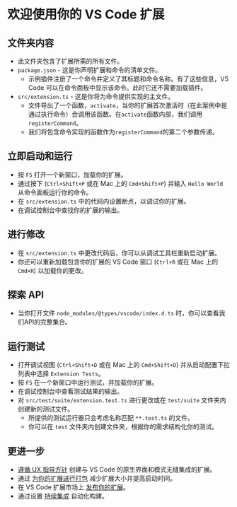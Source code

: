 # 欢迎使用你的 VS Code 扩展

## 文件夹内容

* 此文件夹包含了扩展所需的所有文件。
* `package.json` - 这是你声明扩展和命令的清单文件。
  * 示例插件注册了一个命令并定义了其标题和命令名称。有了这些信息，VS Code 可以在命令面板中显示该命令。此时它还不需要加载插件。
* `src/extension.ts` - 这是你将为命令提供实现的主文件。
  * 文件导出了一个函数，`activate`，当你的扩展首次激活时（在此案例中是通过执行命令）会调用该函数。在`activate`函数内部，我们调用`registerCommand`。
  * 我们将包含命令实现的函数作为`registerCommand`的第二个参数传递。

## 立即启动和运行

* 按 `F5` 打开一个新窗口，加载你的扩展。
* 通过按下 (`Ctrl+Shift+P` 或在 Mac 上的 `Cmd+Shift+P`) 并输入 `Hello World` 从命令面板运行你的命令。
* 在 `src/extension.ts` 中的代码内设置断点，以调试你的扩展。
* 在调试控制台中查找你的扩展的输出。

## 进行修改

* 在 `src/extension.ts` 中更改代码后，你可以从调试工具栏重新启动扩展。
* 你还可以重新加载包含你的扩展的 VS Code 窗口 (`Ctrl+R` 或在 Mac 上的 `Cmd+R`) 以加载你的更改。

## 探索 API

* 当你打开文件 `node_modules/@types/vscode/index.d.ts` 时，你可以查看我们API的完整集合。

## 运行测试

* 打开调试视图 (`Ctrl+Shift+D` 或在 Mac 上的 `Cmd+Shift+D`) 并从启动配置下拉列表中选择 `Extension Tests`。
* 按 `F5` 在一个新窗口中运行测试，并加载你的扩展。
* 在调试控制台中查看测试结果的输出。
* 对 `src/test/suite/extension.test.ts` 进行更改或在 `test/suite` 文件夹内创建新的测试文件。
  * 所提供的测试运行器只会考虑名称匹配 `**.test.ts` 的文件。
  * 你可以在 `test` 文件夹内创建文件夹，根据你的需求结构化你的测试。

## 更进一步

* [遵循 UX 指导方针](https://code.visualstudio.com/api/ux-guidelines/overview) 创建与 VS Code 的原生界面和模式无缝集成的扩展。
* 通过 [为你的扩展进行打包](https://code.visualstudio.com/api/working-with-extensions/bundling-extension) 减少扩展大小并提高启动时间。
* 在 VS Code 扩展市场上 [发布你的扩展](https://code.visualstudio.com/api/working-with-extensions/publishing-extension)。
* 通过设置 [持续集成](https://code.visualstudio.com/api/working-with-extensions/continuous-integration) 自动化构建。
